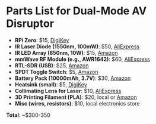 # Parts List for Dual-Mode AV Disruptor

- **RPi Zero**: $15, [DigiKey](https://www.digikey.com/en/products/detail/raspberry-pi/raspberry-pi-zero/10294773)
- **IR Laser Diode (1550nm, 100mW)**: $50, [AliExpress](https://www.aliexpress.com/w/wholesale-1550nm-laser-diode.html)
- **IR LED Array (850nm, 10W)**: $15, [Amazon](https://www.amazon.com/s?k=850nm+led+array)
- **mmWave RF Module (e.g., AWR1642)**: $60, [AliExpress](https://www.aliexpress.com/w/wholesale-mmwave-module.html)
- **RTL-SDR (USB)**: $25, [Amazon](https://www.amazon.com/s?k=rtl-sdr)
- **SPDT Toggle Switch**: $5, [Amazon](https://www.amazon.com/s?k=spdt+toggle+switch)
- **Battery Pack (10000mAh, 3.7V)**: $30, [Amazon](https://www.amazon.com/s?k=10000mah+battery+pack)
- **Heatsink (small)**: $5, [DigiKey](https://www.digikey.com/en/products/filter/thermal-heat-sinks/219)
- **Collimating Lens for Laser**: $10, [AliExpress](https://www.aliexpress.com/w/wholesale-laser-lens.html)
- **3D Printing Filament (PLA)**: $20, local or [Amazon](https://www.amazon.com/s?k=3d+printer+filament)
- **Misc (wires, resistors)**: $10, local electronics store

**Total**: ~$300-350